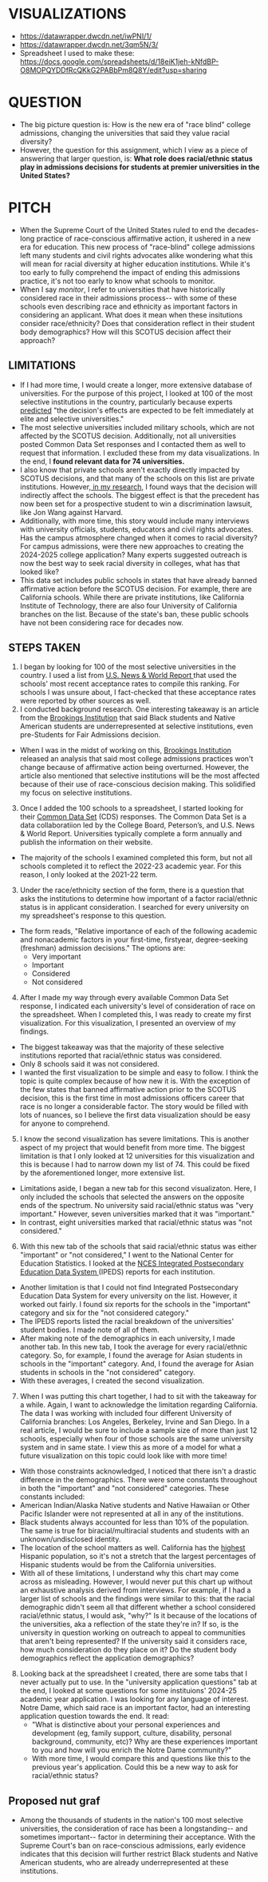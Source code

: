 # VISUALIZATIONS
* https://datawrapper.dwcdn.net/iwPNI/1/
* https://datawrapper.dwcdn.net/3qm5N/3/
* Spreadsheet I used to make these: https://docs.google.com/spreadsheets/d/18eiK1jeh-kNfdBP-O8MOPQYDDfRcQKkG2PABbPm8Q8Y/edit?usp=sharing

# QUESTION
* The big picture question is: How is the new era of "race blind" college admissions, changing the universities that said they value racial diversity?
* However, the question for this assignment, which I view as a piece of answering that larger question, is: **What role does racial/ethnic status play in admissions decisions for students at premier universities in the United States?**
  
# PITCH
* When the Supreme Court of the United States ruled to end the decades-long practice of race-conscious affirmative action, it ushered in a new era for education. This new process of "race-blind" college admissions left many students and civil rights advocates alike wondering what this will mean for racial diversity at higher education institutions. While it's too early to fully comprehend the impact of ending this admissions practice, it's not too early to know what schools to monitor.
* When I say _monitor_, I refer to universities that have historically considered race in their admissions process-- with some of these schools even describing race and ethnicity as important factors in considering an applicant. What does it mean when these insitutions consider race/ethnicity? Does that consideration reflect in their student body demographics? How will this SCOTUS decision affect their approach?

## LIMITATIONS
* If I had more time, I would create a longer, more extensive database of universities. For the purpose of this project, I looked at 100 of the most selective institutions in the country, particularly because experts [predicted](https://www.axios.com/2023/06/29/affirmative-action-explained-students-diversity) "the decision's effects are expected to be felt immediately at elite and selective universities."
* The most selective universities included military schools, which are not affected by the SCOTUS decision. Additionally, not all universities posted Common Data Set responses and I contacted them as well to request that information. I excluded these from my data visualizations. In the end, I **found relevant data for 74 universities.**
* I also know that private schools aren't exactly directly impacted by SCOTUS decisions, and that many of the schools on this list are private institutions. However,[ in my research,](https://www.venable.com/insights/publications/2023/07/no-more-affirmative-action-what-does) I found ways that the decision will indirectly affect the schools. The biggest effect is that the precedent has now been set for a prospective student to win a discrimination lawsuit, like Jon Wang against Harvard.
* Additionally, with more time, this story would include many interviews with university officials, students, educators and civil rights advocates. Has the campus atmosphere changed when it comes to racial diversity? For campus admissions, were there new approaches to creating the 2024-2025 college application? Many experts suggested outreach is now the best way to seek racial diversity in colleges, what has that looked like?
* This data set includes public schools in states that have already banned affirmative action before the SCOTUS decision. For example, there are California schools. While there are private institutions, like California Institute of Technology, there are also four University of California branches on the list. Because of the state's ban, these public schools have not been considering race for decades now. 

## STEPS TAKEN
1. I began by looking for 100 of the most selective universities in the country. I used a list from [U.S. News & World Report ](https://www.usnews.com/best-colleges/rankings/lowest-acceptance-rate) that used the schools' most recent acceptance rates to compile this ranking. For schools I was unsure about, I fact-checked that these acceptance rates were reported by other sources as well.
2. I conducted background research. One interesting takeaway is an article from the [Brookings Institution](https://www.brookings.edu/articles/the-end-of-race-conscious-admissions/#:~:text=A%20report%20from%20the%20Georgetown,were%20in%20the%20early%202000s.) that said Black students and Native American students are underrepresented at selective institutions, even pre-Students for Fair Admissions decision. 
 * When I was in the midst of working on this, [Brookings Institution](https://www.brookings.edu/articles/admissions-at-most-colleges-will-be-unaffected-by-supreme-court-ruling-on-affirmative-action/) released an analysis that said most college admissions practices won't change because of affirmative action being overturned. However, the article also mentioned that selective institutions will be the most affected because of their use of race-conscious decision making. This solidified my focus on selective institutions. 
3. Once I added the 100 schools to a spreadsheet, I started looking for their [Common Data Set](https://commondataset.org/) (CDS) responses. The Common Data Set is a data collaboratiion led by the College Board, Peterson’s, and U.S. News & World Report. Universities typically complete a form annually and publish the information on their website.
* The majority of the schools I examined completed this form, but not all schools completed it to reflect the 2022-23 academic year. For this reason, I only looked at the 2021-22 term.
3. Under the race/ethnicity section of the form, there is a question that asks the institutions to determine how important of a factor racial/ethnic status is in applicant consideration. I searched for every university on my spreadsheet's response to this question.
* The form reads, "Relative importance of each of the following academic and nonacademic factors in your first-time, firstyear, degree-seeking (freshman) admission decisions." The options are:
  * Very important
  * Important
  * Considered
  * Not considered
4. After I made my way through every available Common Data Set response, I indicated each university's level of consideration of race on the spreadsheet. When I completed this, I was ready to create my first visualization. For this visualization, I presented an overview of my findings.
* The biggest takeaway was that the majority of these selective institutions reported that racial/ethnic status was considered. 
* Only 8 schools said it was not considered.
* I wanted the first visualization to be simple and easy to follow. I think the topic is quite complex because of how new it is. With the exception of the few states that banned affirmative action prior to the SCOTUS decision, this is the first time in most admissions officers career that race is no longer a considerable factor. The story would be filled with lots of nuances, so I believe the first data visualization should be easy for anyone to comprehend.
5. I know the second visualization has severe limitations. This is another aspect of my project that would benefit from more time. The biggest limitation is that I only looked at 12 universities for this visualization and this is because I had to narrow down my list of 74. This could be fixed by the aforementioned longer, more extensive list.
* Limitations aside, I began a new tab for this second visualizaton. Here, I only included the schools that selected the answers on the opposite ends of the spectrum. No university said racial/ethnic status was "very important." However, seven universities marked that it was "important."
* In contrast, eight universities marked that racial/ethnic status was "not considered."
6. With this new tab of the schools that said racial/ethnic status was either "important" or "not considered," I went to the National Center for Education Statistics. I looked at the [NCES Integrated Postsecondary Education Data System	](https://nces.ed.gov/ipeds/datacenter/institutionprofile.aspx?unitId=190150&goToReportId=6&sid=a8ac66d4-e600-4ed3-bd53-9975c9469f64&rtid=6)(IPEDS) reports for each institution.
  * Another limitation is that I could not find Integrated Postsecondary Education Data System for every university on the list. However, it worked out fairly. I found six reports for the schools in the "important" category and six for the "not considered category."
  * The IPEDS reports listed the racial breakdown of the universities' student bodies. I made note of all of them.
  * After making note of the demographics in each university, I made another tab. In this new tab, I took the average for every racial/ethnic category. So, for example, I found the average for Asian students in schools in the "important" category. And, I found the average for Asian students in schools in the "not considered" category.
  * With these averages, I created the second visualization.
 7. When I was putting this chart together, I had to sit with the takeaway for a while. Again, I want to acknowledge the limitation regarding California. The data I was working with included four different University of California branches: Los Angeles, Berkeley, Irvine and San Diego. In a real article, I would be sure to include a sample size of more than just 12 schools, especially when four of those schools are the same university system and in same state. I view this as more of a model for what a future visualization on this topic could look like with more time!
 * With those constraints acknowledged, I noticed that there isn't a drastic difference in the demographics. There were some constants throughout in both the "important" and "not considered" categories. These constants included:
 * American Indian/Alaska Native students and Native Hawaiian or Other Pacific Islander were not represented at all in any of the institutions.
 * Black students always accounted for less than 10% of the population. The same is true for biracial/multiracial students and students with an unknown/undisclosed identity.
 * The location of the school matters as well. California has the [highest](https://www.statista.com/statistics/259850/hispanic-population-of-the-us-by-state/#:~:text=Hispanic%20population%20U.S.%202022%2C%20by%20state&text=In%202022%2C%20California%20had%20the,Hispanic%20residents%20in%20that%20year.) Hispanic population, so it's not a stretch that the largest percentages of Hispanic students would be from the California universities.
 * With all of these limitations, I understand why this chart may come across as misleading. However, I would never put this chart up without an exhaustive analysis derived from interviews. For example, if I had a larger list of schools and the findings were similar to this: that the racial demographic didn't seem all that different whether a school considered racial/ethnic status, I would ask, "why?" Is it because of the locations of the universities, aka a reflection of the state they're in? If so, is the university in question working on outreach to appeal to communities that aren't being represented? If the university said it considers race, how much consideration do they place on it? Do the student body demographics reflect the application demographics?
8. Looking back at the spreadsheet I created, there are some tabs that I never actually put to use. In the "university application questions" tab at the end, I looked at some questions for some instituions' 2024-25 academic year application. I was looking for any language of interest. Notre Dame, which said race is an important factor, had an interesting application question towards the end. It read:
   * "What is distinctive about your personal experiences and development (eg, family support, culture, disability, personal background, community, etc)? Why are these experiences important to you and how will you enrich the Notre Dame community?"
    * With more time, I would compare this and questions like this to the previous year's application. Could this be a new way to ask for racial/ethnic status? 
    
## Proposed nut graf
* Among the thousands of students in the nation's 100 most selective universities, the consideration of race has been a longstanding-- and sometimes important-- factor in determining their acceptance. With the Supreme Court's ban on race-conscious admissions, early evidence indicates that this decision will further restrict Black students and Native American students, who are already underrepresented at these institutions.
